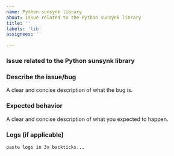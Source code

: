 ```yaml
---
name: Python sunsynk library
about: Issue related to the Python sunsynk library
title: ''
labels: 'lib'
assignees: ''

---
```


### Issue related to the Python sunsynk library

### Describe the issue/bug

A clear and concise description of what the bug is.

### Expected behavior

A clear and concise description of what you expected to happen.

### Logs (if applicable)

```txt
paste logs in 3x backticks...
```

